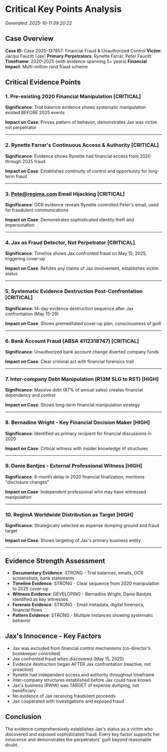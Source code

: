 # Critical Key Points Analysis
*Generated: 2025-10-11 09:20:22*

## Case Overview

**Case ID**: Case 2025-137857: Financial Fraud & Unauthorized Control
**Victim**: Jacqui Faucitt (Jax)
**Primary Perpetrators**: Rynette Farrar, Peter Faucitt
**Timeframe**: 2020-2025 (with evidence spanning 5+ years)
**Financial Impact**: Multi-million rand fraud scheme

## Critical Evidence Points

### 1. Pre-existing 2020 Financial Manipulation [CRITICAL]

**Significance**: Trial balance evidence shows systematic manipulation existed BEFORE 2025 events

**Impact on Case**: Proves pattern of behavior, demonstrates Jax was victim not perpetrator

---

### 2. Rynette Farrar's Continuous Access & Authority [CRITICAL]

**Significance**: Evidence shows Rynette had financial access from 2020 through 2025 fraud

**Impact on Case**: Establishes continuity of control and opportunity for long-term fraud

---

### 3. Pete@regima.com Email Hijacking [CRITICAL]

**Significance**: OCR evidence reveals Rynette controlled Peter's email, used for fraudulent communications

**Impact on Case**: Demonstrates sophisticated identity theft and impersonation

---

### 4. Jax as Fraud Detector, Not Perpetrator [CRITICAL]

**Significance**: Timeline shows Jax confronted fraud on May 15, 2025, triggering cover-up

**Impact on Case**: Refutes any claims of Jax involvement, establishes victim status

---

### 5. Systematic Evidence Destruction Post-Confrontation [CRITICAL]

**Significance**: 14-day evidence destruction sequence after Jax confrontation (May 15-29)

**Impact on Case**: Shows premeditated cover-up plan, consciousness of guilt

---

### 6. Bank Account Fraud (ABSA 4112318747) [CRITICAL]

**Significance**: Unauthorized bank account change diverted company funds

**Impact on Case**: Clear criminal act with financial forensics trail

---

### 7. Inter-company Debt Manipulation (R13M SLG to RST) [HIGH]

**Significance**: Massive debt (87% of annual sales) creates financial dependency and control

**Impact on Case**: Shows long-term financial manipulation strategy

---

### 8. Bernadine Wright - Key Financial Decision Maker [HIGH]

**Significance**: Identified as primary recipient for financial discussions in 2020

**Impact on Case**: Critical witness with insider knowledge of structures

---

### 9. Danie Bantjes - External Professional Witness [HIGH]

**Significance**: 6-month delay in 2020 financial finalization, mentions "disclosure changes"

**Impact on Case**: Independent professional who may have witnessed manipulation

---

### 10. RegimA Worldwide Distribution as Target [HIGH]

**Significance**: Strategically selected as expense dumping ground and fraud target

**Impact on Case**: Shows targeting of Jax's primary business entity

---

## Evidence Strength Assessment

- **Documentary Evidence**: STRONG - Trial balances, emails, OCR screenshots, bank statements
- **Timeline Evidence**: STRONG - Clear sequence from 2020 manipulation to 2025 cover-up
- **Witness Evidence**: DEVELOPING - Bernadine Wright, Danie Bantjes identified as key witnesses
- **Forensic Evidence**: STRONG - Email metadata, digital forensics, financial flows
- **Pattern Evidence**: STRONG - Multiple instances showing systematic behavior


## Jax's Innocence - Key Factors

- Jax was excluded from financial control mechanisms (co-director's bookkeeper controlled)
- Jax confronted fraud when discovered (May 15, 2025)
- Evidence destruction began AFTER Jax confrontation (reactive, not proactive)
- Rynette had independent access and authority throughout timeframe
- Inter-company structures established before Jax could have known
- Jax's business (RWW) was TARGET of expense dumping, not beneficiary
- No evidence of Jax receiving fraudulent proceeds
- Jax cooperated with investigations and exposed fraud


## Conclusion

The evidence comprehensively establishes Jax's status as a victim who discovered and exposed sophisticated fraud. Every key factor supports her innocence and demonstrates the perpetrators' guilt beyond reasonable doubt.
